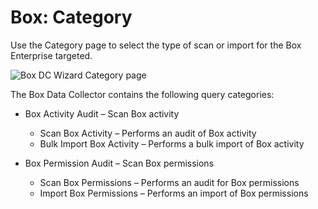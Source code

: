 # Box: Category

Use the Category page to select the type of scan or import for the Box Enterprise targeted.

![Box DC Wizard Category page](/img/product_docs/accessanalyzer/admin/datacollector/adinventory/category.webp)

The Box Data Collector contains the following query categories:

- Box Activity Audit – Scan Box activity

    - Scan Box Activity – Performs an audit of Box activity
    - Bulk Import Box Activity – Performs a bulk import of Box activity

- Box Permission Audit – Scan Box permissions

    - Scan Box Permissions – Performs an audit for Box permissions
    - Import Box Permissions – Performs an import of Box permissions
